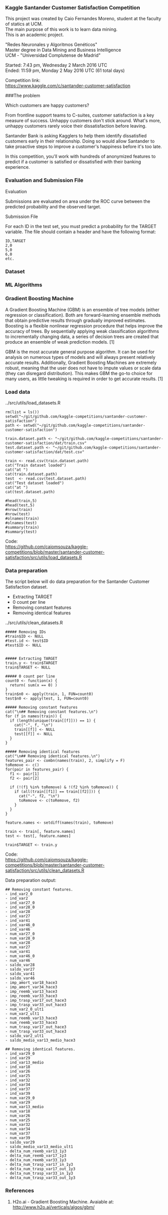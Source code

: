 ### Kaggle Santander Customer Satisfaction Competition

This project was created by Caio Fernandes Moreno, student at the faculty of statics at UCM.<BR>
The main purpose of this work is to learn data mining.<BR>
This is an academic project.<BR>

"Redes Neuronales y Algoritmos Genéticos"<BR>
Master degree in Data Mining and Business Intelligence<BR>
UCM - "Universidad Complutense de Madrid"<BR>

Started: 7:43 pm, Wednesday 2 March 2016 UTC<BR>
Ended: 11:59 pm, Monday 2 May 2016 UTC (61 total days)<BR>

Competition link:<BR>
https://www.kaggle.com/c/santander-customer-satisfaction<BR>

###The problem

Which customers are happy customers?

From frontline support teams to C-suites, customer satisfaction is a key measure of success. Unhappy customers don't stick around. What's more, unhappy customers rarely voice their dissatisfaction before leaving.

Santander Bank is asking Kagglers to help them identify dissatisfied customers early in their relationship. Doing so would allow Santander to take proactive steps to improve a customer's happiness before it's too late.

In this competition, you'll work with hundreds of anonymized features to predict if a customer is satisfied or dissatisfied with their banking experience.

### Evaluation and Submission File

Evaluation

Submissions are evaluated on area under the ROC curve between the predicted probability and the observed target.

Submission File

For each ID in the test set, you must predict a probability for the TARGET variable. The file should contain a header and have the following format:

```
ID,TARGET
2,0
5,0
6,0
etc.
```

### Dataset


### ML Algorithms

### Gradient Boosting Machine
A Gradient Boosting Machine (GBM) is an ensemble of tree models (either regression or classification). Both are forward-learning ensemble methods that obtain predictive results through gradually improved estimates. Boosting is a flexible nonlinear regression procedure that helps improve the accuracy of trees. By sequentially applying weak classification algorithms to incrementally changing data, a series of decision trees are created that produce an ensemble of weak prediction models. [1]

GBM is the most accurate general purpose algorithm. It can be used for analysis on numerous types of models and will always present relatively accurate results. Additionally, Gradient Boosting Machines are extremely robust, meaning that the user does not have to impute values or scale data (they can disregard distribution). This makes GBM the go-to choice for many users, as little tweaking is required in order to get accurate results. [1]

### Load data
../src/utils/load_datasets.R

```
rm(list = ls())
setwd("~/git/github.com/kaggle-competitions/santander-customer-satisfaction")
path <- setwd("~/git/github.com/kaggle-competitions/santander-customer-satisfaction")

train.dataset.path <- "~/git/github.com/kaggle-competitions/santander-customer-satisfaction/dat/train.csv"
test.dataset.path <- "~/git/github.com/kaggle-competitions/santander-customer-satisfaction/dat/test.csv"

train <- read.csv(train.dataset.path)
cat("Train dataset loaded")
cat("at ")
cat(train.dataset.path)
test  <- read.csv(test.dataset.path)
cat("Test dataset loaded")
cat("at ")
cat(test.dataset.path)

#head(train,5)
#head(test,5)
#nrow(train)
#nrow(test)
#olnames(train)
#olnames(test)
#summary(train)
#summary(test)

```
Code:<BR> https://github.com/caiomsouza/kaggle-competitions/blob/master/santander-customer-satisfaction/src/utils/load_datasets.R<BR>

### Data preparation

The script below will do data preparation for the Santander Customer Satisfaction dataset.
* Extracting TARGET
* 0 count per line
* Removing constant features
* Removing identical features


../src/utils/clean_datasets.R

```
##### Removing IDs
#train$ID <- NULL
#test.id <- test$ID
#test$ID <- NULL


##### Extracting TARGET
train.y <- train$TARGET
train$TARGET <- NULL

##### 0 count per line
count0 <- function(x) {
  return( sum(x == 0) )
}
train$n0 <- apply(train, 1, FUN=count0)
test$n0 <- apply(test, 1, FUN=count0)

##### Removing constant features
cat("\n## Removing constant features.\n")
for (f in names(train)) {
  if (length(unique(train[[f]])) == 1) {
    cat("-", f, "\n")
    train[[f]] <- NULL
    test[[f]] <- NULL
  }
}

##### Removing identical features
cat("\n## Removing identical features.\n")
features_pair <- combn(names(train), 2, simplify = F)
toRemove <- c()
for(pair in features_pair) {
  f1 <- pair[1]
  f2 <- pair[2]

  if (!(f1 %in% toRemove) & !(f2 %in% toRemove)) {
    if (all(train[[f1]] == train[[f2]])) {
      cat("-", f2, "\n")
      toRemove <- c(toRemove, f2)
    }
  }
}

feature.names <- setdiff(names(train), toRemove)

train <- train[, feature.names]
test <- test[, feature.names]

train$TARGET <- train.y
```

Code: <BR>
https://github.com/caiomsouza/kaggle-competitions/blob/master/santander-customer-satisfaction/src/utils/clean_datasets.R <BR>

Data preparation output:<BR>

```
## Removing constant features.
- ind_var2_0
- ind_var2
- ind_var27_0
- ind_var28_0
- ind_var28
- ind_var27
- ind_var41
- ind_var46_0
- ind_var46
- num_var27_0
- num_var28_0
- num_var28
- num_var27
- num_var41
- num_var46_0
- num_var46
- saldo_var28
- saldo_var27
- saldo_var41
- saldo_var46
- imp_amort_var18_hace3
- imp_amort_var34_hace3
- imp_reemb_var13_hace3
- imp_reemb_var33_hace3
- imp_trasp_var17_out_hace3
- imp_trasp_var33_out_hace3
- num_var2_0_ult1
- num_var2_ult1
- num_reemb_var13_hace3
- num_reemb_var33_hace3
- num_trasp_var17_out_hace3
- num_trasp_var33_out_hace3
- saldo_var2_ult1
- saldo_medio_var13_medio_hace3

## Removing identical features.
- ind_var29_0
- ind_var29
- ind_var13_medio
- ind_var18
- ind_var26
- ind_var25
- ind_var32
- ind_var34
- ind_var37
- ind_var39
- num_var29_0
- num_var29
- num_var13_medio
- num_var18
- num_var26
- num_var25
- num_var32
- num_var34
- num_var37
- num_var39
- saldo_var29
- saldo_medio_var13_medio_ult1
- delta_num_reemb_var13_1y3
- delta_num_reemb_var17_1y3
- delta_num_reemb_var33_1y3
- delta_num_trasp_var17_in_1y3
- delta_num_trasp_var17_out_1y3
- delta_num_trasp_var33_in_1y3
- delta_num_trasp_var33_out_1y3

```

### References
1. H2o.ai - Gradient Boosting Machine. Avaiable at: http://www.h2o.ai/verticals/algos/gbm/
